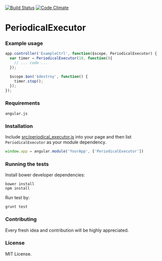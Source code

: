 [![Build Status](https://secure.travis-ci.org/RStankov/angular-periodical-executor.png)](http://travis-ci.org/RStankov/angular-periodical-executor)
[![Code Climate](https://codeclimate.com/github/RStankov/angular-periodical-executor.png)](https://codeclimate.com/github/RStankov/angular-periodical-executor)

PeriodicalExecutor
=====================

### Example usage

```js
app.controller('ExampleCtrl', function($scope, PeriodicalExecutor) {
  var timer = PeriodicalExecutor(10, function(){
    // ... code ...
  });

  $scope.$on('$destroy', function() {
    timer.stop();
  });
});
```

### Requirements

```
angular.js
```

### Installation

Include [src/periodical_executor.js](https://github.com/RStankov/angular-simple-format/blob/master/src/periodical_executor.js) into your page and then list `PeriodicalExecutor` as your module dependency.

```js
window.app = angular.module('YourApp', ['PeriodicalExecutor'])
```

### Running the tests

Install bower developer dependencies:

```
bower install
npm install
```

Run test by:

```
grunt test
```

### Contributing

Every fresh idea and contribution will be highly appreciated.

### License

MIT License.

